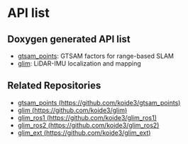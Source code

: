 # API list

## Doxygen generated API list

* [gtsam_points](https://koide3.github.io/gtsam_points/doc_cpp/index.html): GTSAM factors for range-based SLAM
* [glim](https://koide3.github.io/glim/doc_cpp/index.html): LiDAR-IMU localization and mapping

## Related Repositories
* [gtsam_points (https://github.com/koide3/gtsam_points)](https://github.com/koide3/gtsam_points)
* [glim (https://github.com/koide3/glim)](https://github.com/koide3/glim)
* [glim_ros1 (https://github.com/koide3/glim_ros1)](https://github.com/koide3/glim_ros1)
* [glim_ros2 (https://github.com/koide3/glim_ros2)](https://github.com/koide3/glim_ros2)
* [glim_ext (https://github.com/koide3/glim_ext)](https://github.com/koide3/glim_ext)
